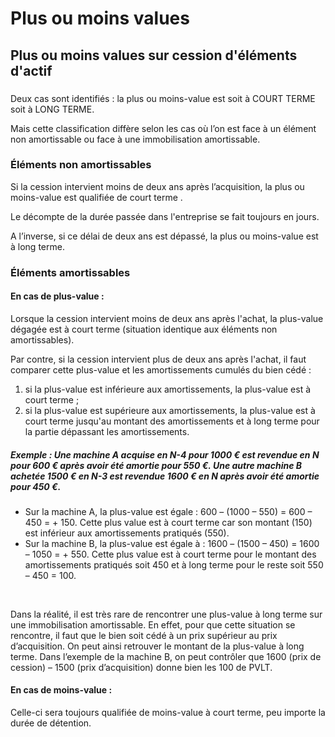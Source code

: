 # Plus ou moins values


## Plus ou moins values sur cession d'éléments d'actif


### 


Deux cas sont identifiés : la plus ou moins-value est soit à COURT TERME soit à LONG TERME.


Mais cette classification diffère selon les cas où l’on est face à un élément non amortissable ou face à une immobilisation amortissable.


### Éléments non amortissables


Si la cession intervient moins de deux ans après l’acquisition, la plus ou moins-value est qualifiée de court terme .  

 Le décompte de la durée passée dans l'entreprise se fait toujours en jours.


A l’inverse, si ce délai de deux ans est dépassé, la plus ou moins-value est à long terme.


### Éléments amortissables


#### En cas de plus-value :


Lorsque la cession intervient moins de deux ans après l'achat, la plus-value dégagée est à court terme (situation identique aux éléments non amortissables).  

 Par contre, si la cession intervient plus de deux ans après l'achat, il faut comparer cette plus-value et les amortissements cumulés du bien cédé :


1. si la plus-value est inférieure aux amortissements, la plus-value est à court terme ;
2. si la plus-value est supérieure aux amortissements, la plus-value est à court terme jusqu'au montant des amortissements et à long terme pour la partie dépassant les amortissements.


##### Exemple : Une machine A acquise en N-4 pour 1000 € est revendue en N pour 600 € après avoir été amortie pour 550 €. Une autre machine B achetée 1500 € en N-3 est revendue 1600 € en N après avoir été amortie pour 450 €.


* Sur la machine A, la plus-value est égale : 600 – (1000 – 550) = 600 – 450 = + 150. Cette plus value est à court terme car son montant (150) est inférieur aux amortissements pratiqués (550).
* Sur la machine B, la plus-value est égale à : 1600 – (1500 – 450) = 1600 – 1050 = + 550. Cette plus value est à court terme pour le montant des amortissements pratiqués soit 450 et à long terme pour le reste soit 550 – 450 = 100.


 


Dans la réalité, il est très rare de rencontrer une plus-value à long terme sur une immobilisation amortissable. En effet, pour que cette situation se rencontre, il faut que le bien soit cédé à un prix supérieur au prix d’acquisition. On peut ainsi retrouver le montant de la plus-value à long terme. Dans l’exemple de la machine B, on peut contrôler que 1600 (prix de cession) – 1500 (prix d’acquisition) donne bien les 100 de PVLT.


#### En cas de moins-value :


Celle-ci sera toujours qualifiée de moins-value à court terme, peu importe la durée de détention.



